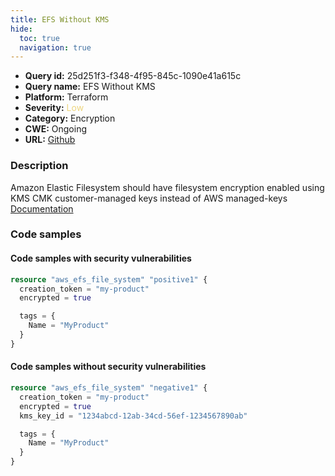 ```yaml
---
title: EFS Without KMS
hide:
  toc: true
  navigation: true
---
```


-   **Query id:** 25d251f3-f348-4f95-845c-1090e41a615c
-   **Query name:** EFS Without KMS
-   **Platform:** Terraform
-   **Severity:** <span style="color:#edd57e">Low</span>
-   **Category:** Encryption
-   **CWE:** Ongoing
-   **URL:** [Github](https://github.com/DataDog/kics/tree/master/assets/queries/terraform/aws/efs_without_kms)

### Description
Amazon Elastic Filesystem should have filesystem encryption enabled using KMS CMK customer-managed keys instead of AWS managed-keys<br>
[Documentation](https://registry.terraform.io/providers/hashicorp/aws/latest/docs/resources/efs_file_system#kms_key_id)

### Code samples
#### Code samples with security vulnerabilities
```tf title="Positive test num. 1 - tf file" hl_lines="1"
resource "aws_efs_file_system" "positive1" {
  creation_token = "my-product"
  encrypted = true

  tags = {
    Name = "MyProduct"
  }
}
```


#### Code samples without security vulnerabilities
```tf title="Negative test num. 1 - tf file"
resource "aws_efs_file_system" "negative1" {
  creation_token = "my-product"
  encrypted = true
  kms_key_id = "1234abcd-12ab-34cd-56ef-1234567890ab"

  tags = {
    Name = "MyProduct"
  }
}
```
